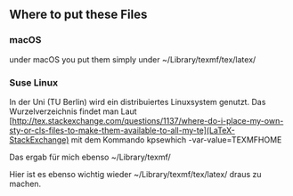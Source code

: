 ## Where to put these Files

### macOS

under macOS you put them simply under
    ~/Library/texmf/tex/latex/

### Suse Linux

In der Uni (TU Berlin) wird ein distribuiertes Linuxsystem genutzt. 
Das Wurzelverzeichnis findet man Laut [http://tex.stackexchange.com/questions/1137/where-do-i-place-my-own-sty-or-cls-files-to-make-them-available-to-all-my-te](LaTeX-StackExchange) mit dem Kommando
    kpsewhich -var-value=TEXMFHOME

Das ergab für mich ebenso 
    ~/Library/texmf/

Hier ist es ebenso wichtig wieder 
    ~/Library/texmf/tex/latex/
draus zu machen. 
